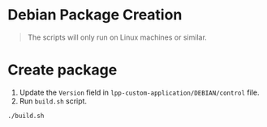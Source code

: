 # Debian Package Creation

> The scripts will only run on Linux machines or similar.

# Create package
1. Update the `Version` field in `lpp-custom-application/DEBIAN/control` file.
2. Run `build.sh` script.
```bash
./build.sh
```

